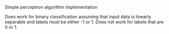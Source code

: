 Simple perceptron algorithm implementation

Does work for binary classification assuming that input data is linearly
separable and labels must be either -1 or 1. Does not work for labels that are 0 or 1.

